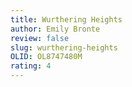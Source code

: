 ```yaml
---
title: Wurthering Heights
author: Emily Bronte
review: false
slug: wurthering-heights
OLID: OL8747480M
rating: 4
---
```

